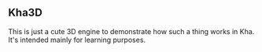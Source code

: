 ## Kha3D

This is just a cute 3D engine to demonstrate how such a thing works in Kha. It's intended mainly for learning purposes.
